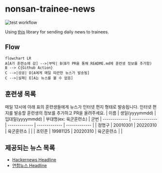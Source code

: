# nonsan-trainee-news
![test workflow](https://github.com/guzus/nonsan-trainee-news/actions/workflows/test.yml/badge.svg)

Using [this](https://github.com/lewisleedev/thecampy) library for sending daily news to trainees.

## Flow

```mermaid
flowchart LR
A[A가 훈련소에 감] -->|부탁| B(B가 PR을 통해 README.md에 훈련생 정보를 추가함)
B --> C{Github Action}
C -->|성공| D[A에게 매일 따끈한 뉴스가 발송됨]
C -->|실패| E[A는 뉴스를 볼 수 없음]
```

## 훈련생 목록
매일 12시에 아래 표의 훈련생들에게 뉴스가 인터넷 편지 형태로 발송됩니다.
인터넷 편지를 발송할 훈련생의 정보를 추가하고 PR을 올려주세요.
| 이름  | 생일(yyyymmdd) | 입대일(yyyymmdd) | 부대명(ex: 육군훈련소) | 군번
| ------------- | ------------- | ------------- | ------------- | ------------- |
| 정명구  | 20010301  | 20220310  | 육군훈련소  |  |
| 조민준  | 19981125  | 20220310  | 육군훈련소  |  |

## 제공되는 뉴스 목록
- [Hackernews Headline](https://news.ycombinator.com/newest)
- [연합뉴스 Headline](https://www.yonhapnewstv.co.kr/news/headline)
